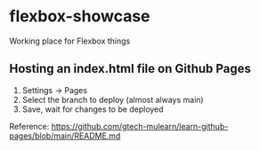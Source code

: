 # flexbox-showcase
Working place for Flexbox things

## Hosting an index.html file on Github Pages

1. Settings -> Pages
2. Select the branch to deploy (almost always main)
3. Save, wait for changes to be deployed

Reference: https://github.com/gtech-mulearn/learn-github-pages/blob/main/README.md